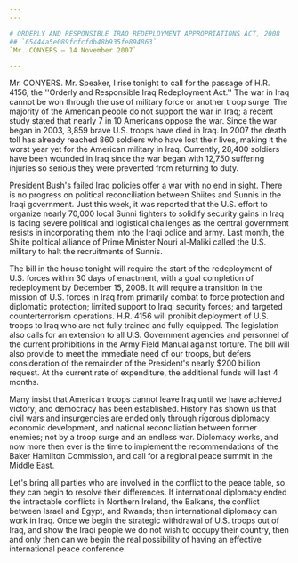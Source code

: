 ```yaml
---
---

# ORDERLY AND RESPONSIBLE IRAQ REDEPLOYMENT APPROPRIATIONS ACT, 2008
## `65444a5e089fcfcfdb48b935fe894863`
`Mr. CONYERS — 14 November 2007`

---
```



Mr. CONYERS. Mr. Speaker, I rise tonight to call for the passage of 
H.R. 4156, the ''Orderly and Responsible Iraq Redeployment Act.'' The 
war in Iraq cannot be won through the use of military force or another 
troop surge. The majority of the American people do not support the war 
in Iraq; a recent study stated that nearly 7 in 10 Americans oppose the 
war. Since the war began in 2003, 3,859 brave U.S. troops have died in 
Iraq. In 2007 the death toll has already reached 860 soldiers who have 
lost their lives, making it the worst year yet for the American 
military in Iraq. Currently, 28,400 soldiers have been wounded in Iraq 
since the war began with 12,750 suffering injuries so serious they were 
prevented from returning to duty.

President Bush's failed Iraq policies offer a war with no end in 
sight. There is no progress on political reconciliation between Shiites 
and Sunnis in the Iraqi government. Just this week, it was reported 
that the U.S. effort to organize nearly 70,000 local Sunni fighters to 
solidify security gains in Iraq is facing severe political and 
logistical challenges as the central government resists in 
incorporating them into the Iraqi police and army. Last month, the 
Shiite political alliance of Prime Minister Nouri al-Maliki called the 
U.S. military to halt the recruitments of Sunnis.

The bill in the house tonight will require the start of the 
redeployment of U.S. forces within 30 days of enactment, with a goal 
completion of redeployment by December 15, 2008. It will require a 
transition in the mission of U.S. forces in Iraq from primarily combat 
to force protection and diplomatic protection; limited support to Iraqi 
security forces; and targeted counterterrorism operations. H.R. 4156 
will prohibit deployment of U.S. troops to Iraq who are not fully 
trained and fully equipped. The legislation also calls for an extension 
to all U.S. Government agencies and personnel of the current 
prohibitions in the Army Field Manual against torture. The bill will 
also provide to meet the immediate need of our troops, but defers 
consideration of the remainder of the President's nearly $200 billion 
request. At the current rate of expenditure, the additional funds will 
last 4 months.

Many insist that American troops cannot leave Iraq until we have 
achieved victory; and democracy has been established. History has shown 
us that civil wars and insurgencies are ended only through rigorous 
diplomacy, economic development, and national reconciliation between 
former enemies; not by a troop surge and an endless war. Diplomacy 
works, and now more then ever is the time to implement the 
recommendations of the Baker Hamilton Commission, and call for a 
regional peace summit in the Middle East.

Let's bring all parties who are involved in the conflict to the peace 
table, so they can begin to resolve their differences. If international 
diplomacy ended the intractable conflicts in Northern Ireland, the 
Balkans, the conflict between Israel and Egypt, and Rwanda; then 
international diplomacy can work in Iraq. Once we begin the strategic 
withdrawal of U.S. troops out of Iraq, and show the Iraqi people we do 
not wish to occupy their country, then and only then can we begin the 
real possibility of having an effective international peace conference.